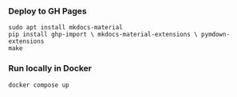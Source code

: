 ### Deploy to GH Pages
```
sudo apt install mkdocs-material 
pip install ghp-import \ mkdocs-material-extensions \ pymdown-extensions
make
```

### Run locally in Docker
```
docker compose up
```